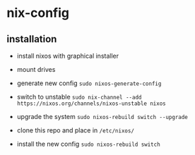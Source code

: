 # nix-config

## installation

- install nixos with graphical installer

- mount drives

- generate new config `sudo nixos-generate-config`

- switch to unstable `sudo nix-channel --add https://nixos.org/channels/nixos-unstable nixos`

- upgrade the system `sudo nixos-rebuild switch --upgrade`

- clone this repo and place in `/etc/nixos/`

- install the new config `sudo nixos-rebuild switch`